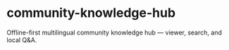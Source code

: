 # community-knowledge-hub
Offline-first multilingual community knowledge hub — viewer, search, and local Q&amp;A.
